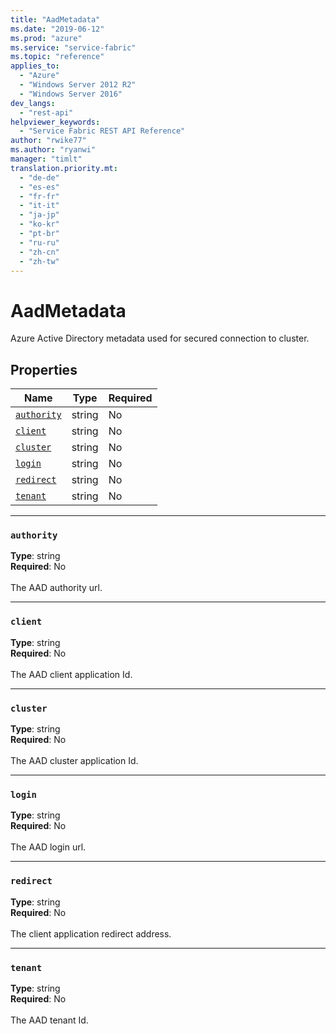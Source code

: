 ```yaml
---
title: "AadMetadata"
ms.date: "2019-06-12"
ms.prod: "azure"
ms.service: "service-fabric"
ms.topic: "reference"
applies_to: 
  - "Azure"
  - "Windows Server 2012 R2"
  - "Windows Server 2016"
dev_langs: 
  - "rest-api"
helpviewer_keywords: 
  - "Service Fabric REST API Reference"
author: "rwike77"
ms.author: "ryanwi"
manager: "timlt"
translation.priority.mt: 
  - "de-de"
  - "es-es"
  - "fr-fr"
  - "it-it"
  - "ja-jp"
  - "ko-kr"
  - "pt-br"
  - "ru-ru"
  - "zh-cn"
  - "zh-tw"
---
```

# AadMetadata

Azure Active Directory metadata used for secured connection to cluster.

## Properties
| Name | Type | Required |
| --- | --- | --- |
| [`authority`](#authority) | string | No |
| [`client`](#client) | string | No |
| [`cluster`](#cluster) | string | No |
| [`login`](#login) | string | No |
| [`redirect`](#redirect) | string | No |
| [`tenant`](#tenant) | string | No |

____
### `authority`
__Type__: string <br/>
__Required__: No<br/>
<br/>
The AAD authority url.

____
### `client`
__Type__: string <br/>
__Required__: No<br/>
<br/>
The AAD client application Id.

____
### `cluster`
__Type__: string <br/>
__Required__: No<br/>
<br/>
The AAD cluster application Id.

____
### `login`
__Type__: string <br/>
__Required__: No<br/>
<br/>
The AAD login url.

____
### `redirect`
__Type__: string <br/>
__Required__: No<br/>
<br/>
The client application redirect address.

____
### `tenant`
__Type__: string <br/>
__Required__: No<br/>
<br/>
The AAD tenant Id.
